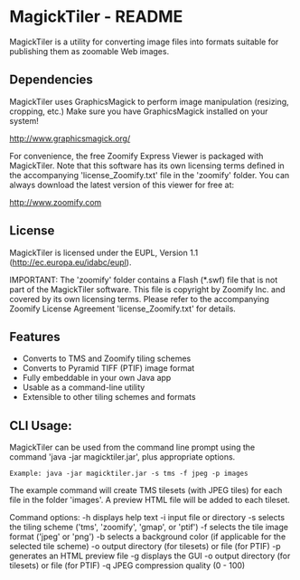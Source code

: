 # MagickTiler - README

MagickTiler is a utility for converting image files into formats suitable for 
publishing them as zoomable Web images. 

## Dependencies

MagickTiler uses GraphicsMagick to perform image manipulation (resizing, cropping,
etc.) Make sure you have GraphicsMagick installed on your system!

http://www.graphicsmagick.org/

For convenience, the free Zoomify Express Viewer is packaged with MagickTiler.
Note that this software has its own licensing terms defined in the accompanying
'license_Zoomify.txt' file in the 'zoomify' folder. You can always download the
latest version of this viewer for free at:

http://www.zoomify.com

## License

MagickTiler is licensed under the EUPL, Version 1.1 (http://ec.europa.eu/idabc/eupl).

IMPORTANT: The 'zoomify' folder contains a Flash (*.swf) file that is not part of the
MagickTiler software. This file is copyright by Zoomify Inc. and covered by its own 
licensing terms. Please refer to the accompanying Zoomify License Agreement
'license_Zoomify.txt' for details.

## Features

* Converts to TMS and Zoomify tiling schemes
* Converts to Pyramid TIFF (PTIF) image format
* Fully embeddable in your own Java app
* Usable as a command-line utility 
* Extensible to other tiling schemes and formats

## CLI Usage:

MagickTiler can be used from the command line prompt using the command
'java -jar magicktiler.jar', plus appropriate options. 

    Example: java -jar magicktiler.jar -s tms -f jpeg -p images

The example command will create TMS tilesets (with JPEG tiles) for each file
in the folder 'images'. A preview HTML file will be added to each tileset. 

Command options:
    -h   displays help text
    -i   input file or directory
    -s   selects the tiling scheme ('tms', 'zoomify', 'gmap', or 'ptif')
    -f   selects the tile image format ('jpeg' or 'png')
    -b   selects a background color (if applicable for the selected tile scheme)
    -o   output directory (for tilesets) or file (for PTIF)
    -p   generates an HTML preview file
    -g   displays the GUI
    -o   output directory (for tilesets) or file (for PTIF)
    -q   JPEG compression quality (0 - 100)
